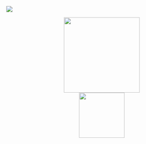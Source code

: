 <p align="left" >
    <a href="LINK TO: WHEN CLICKED">
      <img src="https://github.r2v.ch/codewars?user=zkryaev&theme=gradient&hide_clan=true&top_languages=true" />
    </a>
</p>

<div id="header" align="center">
  <img src="https://media.giphy.com/media/WodOtJNNNQEXRSSXp2/giphy.gif" width="200"/>
</div>

<div id="header" align="center">
  <a href="https://t.me/zkryaev">
  <img src="https://img.shields.io/badge/Telegram-2CA5E0?style=for-the-badge&logo=telegram&logoColor=white" width="120"/>
  </a>
</div>

<br>
